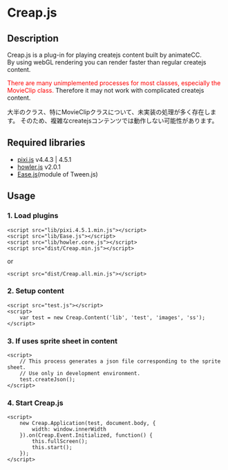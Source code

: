 # Creap.js

## Description

Creap.js is a plug-in for playing createjs content built by animateCC.<br>
By using webGL rendering you can render faster than regular createjs content.

<span style="color:red">There are many unimplemented processes for most classes, especially the MovieClip class.</span>
Therefore it may not work with complicated createjs content.</span>

大半のクラス、特にMovieClipクラスについて、未実装の処理が多く存在します。
そのため、複雑なcreatejsコンテンツでは動作しない可能性があります。

## Required libraries
- [pixi.js](http://www.pixijs.com/) v4.4.3 | 4.5.1
- [howler.js](https://howlerjs.com/) v2.0.1
- [Ease.js](http://www.createjs.com/)(module of Tween.js)

## Usage

### 1. Load plugins

```js:
<script src="lib/pixi.4.5.1.min.js"></script>
<script src="lib/Ease.js"></script>
<script src="lib/howler.core.js"></script>
<script src="dist/Creap.min.js"></script>
```
or
```js:
<script src="dist/Creap.all.min.js"></script>
```

### 2. Setup content

```js:
<script src="test.js"></script>
<script>
	var test = new Creap.Content('lib', 'test', 'images', 'ss');
</script>
```

### 3. If uses sprite sheet in content

```js:
<script>
	// This process generates a json file corresponding to the sprite sheet.
	// Use only in development environment.
	test.createJson();
</script>
```

### 4. Start Creap.js

```js:
<script>
	new Creap.Application(test, document.body, {
		width: window.innerWidth
	}).on(Creap.Event.Initialized, function() {
		this.fullScreen();
		this.start();
	});
</script>
```